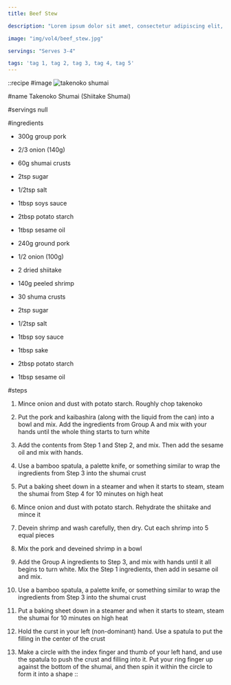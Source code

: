 ```yaml
---
title: Beef Stew

description: "Lorem ipsum dolor sit amet, consectetur adipiscing elit, sed do eiusmod tempor incididunt ut labore et dolore magna aliqua. Tincidunt eget nullam non nisi est sit amet facilisis."

image: "img/vol4/beef_stew.jpg"

servings: "Serves 3-4"

tags: 'tag 1, tag 2, tag 3, tag 4, tag 5'
---
```


::recipe
#image
![takenoko shumai](/img/vol7/shumai.jpg)

#name
Takenoko Shumai (Shiitake Shumai)

#servings
null

#ingredients
- 300g group pork
- 2/3 onion (140g)
- 60g shumai crusts

- 2tsp sugar
- 1/2tsp salt
- 1tbsp soys sauce
- 2tbsp potato starch
- 1tbsp sesame oil

- 240g ground pork
- 1/2 onion (100g)
- 2 dried shiitake
- 140g peeled shrimp
- 30 shuma crusts

- 2tsp sugar
- 1/2tsp salt
- 1tbsp soy sauce
- 1tbsp sake
- 2tbsp potato starch
- 1tbsp sesame oil

#steps
1. Mince onion and dust with potato starch. Roughly chop takenoko

2. Put the pork and kaibashira (along with the liquid from the can) into a bowl and mix. Add the ingredients from Group A and mix with your hands until the whole thing starts to turn white

3. Add the contents from Step 1 and Step 2, and mix. Then add the sesame oil and mix with hands.

4. Use a bamboo spatula, a palette knife, or something similar to wrap the ingredients from Step 3 into the shumai crust

5. Put a baking sheet down in a steamer and when it starts to steam, steam the shumai from Step 4 for 10 minutes on high heat

6. Mince onion and dust with potato starch. Rehydrate the shiitake and mince it

7. Devein shrimp and wash carefully, then dry. Cut each shrimp into 5 equal pieces

8. Mix the pork and deveined shrimp in a bowl

9. Add the Group A ingredients to Step 3, and mix with hands until it all begins to turn white. Mix the Step 1 ingredients, then add in sesame oil and mix.

10. Use a bamboo spatula, a palette knife, or something similar to wrap the ingredients from Step 3 into the shumai crust

11. Put a baking sheet down in a steamer and when it starts to steam, steam the shumai for 10 minutes on high heat

12. Hold the curst in your left (non-dominant) hand. Use a spatula to put the filling in the center of the crust

13. Make a circle with the index finger and thumb of your left hand, and use the spatula to push the crust and filling into it. Put your ring finger up against the bottom of the shumai, and then spin it within the circle to form it into a shape
::